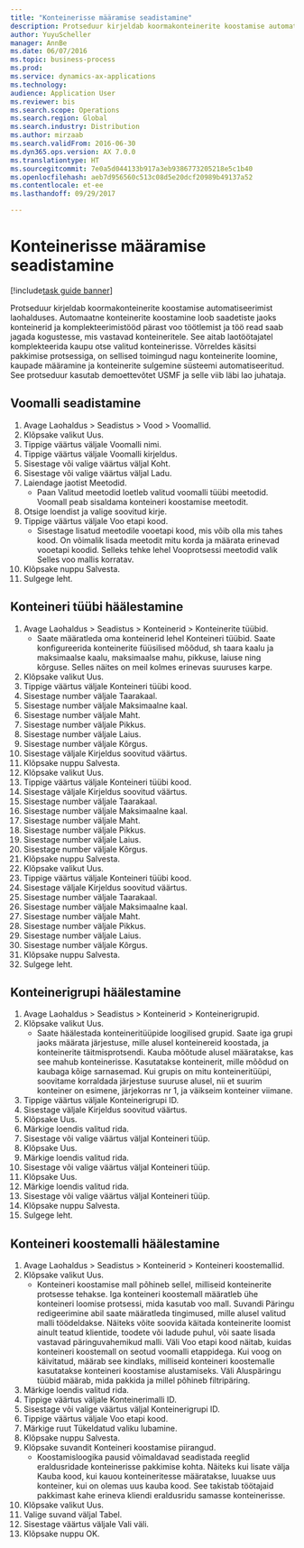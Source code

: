 ```yaml
--- 
title: "Konteinerisse määramise seadistamine"
description: Protseduur kirjeldab koormakonteinerite koostamise automatiseerimist laohalduses.
author: YuyuScheller
manager: AnnBe
ms.date: 06/07/2016
ms.topic: business-process
ms.prod: 
ms.service: dynamics-ax-applications
ms.technology: 
audience: Application User
ms.reviewer: bis
ms.search.scope: Operations
ms.search.region: Global
ms.search.industry: Distribution
ms.author: mirzaab
ms.search.validFrom: 2016-06-30
ms.dyn365.ops.version: AX 7.0.0
ms.translationtype: HT
ms.sourcegitcommit: 7e0a5d044133b917a3eb9386773205218e5c1b40
ms.openlocfilehash: aeb7d956560c513c08d5e20dcf20989b49137a52
ms.contentlocale: et-ee
ms.lasthandoff: 09/29/2017

---
```

# <a name="set-up-containerization"></a>Konteinerisse määramise seadistamine

[!include[task guide banner](../../includes/task-guide-banner.md)]

Protseduur kirjeldab koormakonteinerite koostamise automatiseerimist laohalduses. Automaatne konteinerite koostamine loob saadetiste jaoks konteinerid ja komplekteerimistööd pärast voo töötlemist ja töö read saab jagada kogustesse, mis vastavad konteineritele. See aitab laotöötajatel komplekteerida kaupu otse valitud konteinerisse. Võrreldes käsitsi pakkimise protsessiga, on sellised toimingud nagu konteinerite loomine, kaupade määramine ja konteinerite sulgemine süsteemi automatiseeritud. See protseduur kasutab demoettevõtet USMF ja selle viib läbi lao juhataja.


## <a name="set-up-a-wave-template"></a>Voomalli seadistamine
1. Avage Laohaldus > Seadistus > Vood > Voomallid.
2. Klõpsake valikut Uus.
3. Tippige väärtus väljale Voomalli nimi.
4. Tippige väärtus väljale Voomalli kirjeldus.
5. Sisestage või valige väärtus väljal Koht.
6. Sisestage või valige väärtus väljal Ladu.
7. Laiendage jaotist Meetodid.
    * Paan Valitud meetodid loetleb valitud voomalli tüübi meetodid. Voomall peab sisaldama konteineri koostamise meetodit.  
8. Otsige loendist ja valige soovitud kirje.
9. Tippige väärtus väljale Voo etapi kood.
    * Sisestage lisatud meetodile vooetapi kood, mis võib olla mis tahes kood. On võimalik lisada meetodit mitu korda ja määrata erinevad vooetapi koodid. Selleks tehke lehel Vooprotsessi meetodid valik Selles voo mallis korratav.  
10. Klõpsake nuppu Salvesta.
11. Sulgege leht.

## <a name="set-up-a-container-type"></a>Konteineri tüübi häälestamine
1. Avage Laohaldus > Seadistus > Konteinerid > Konteinerite tüübid.
    * Saate määratleda oma konteinerid lehel Konteineri tüübid. Saate konfigureerida konteinerite füüsilised mõõdud, sh taara kaalu ja maksimaalse kaalu, maksimaalse mahu, pikkuse, laiuse ning kõrguse. Selles näites on meil kolmes erinevas suuruses karpe.  
2. Klõpsake valikut Uus.
3. Tippige väärtus väljale Konteineri tüübi kood.
4. Sisestage number väljale Taarakaal.
5. Sisestage number väljale Maksimaalne kaal.
6. Sisestage number väljale Maht.
7. Sisestage number väljale Pikkus.
8. Sisestage number väljale Laius.
9. Sisestage number väljale Kõrgus.
10. Sisestage väljale Kirjeldus soovitud väärtus.
11. Klõpsake nuppu Salvesta.
12. Klõpsake valikut Uus.
13. Tippige väärtus väljale Konteineri tüübi kood.
14. Sisestage väljale Kirjeldus soovitud väärtus.
15. Sisestage number väljale Taarakaal.
16. Sisestage number väljale Maksimaalne kaal.
17. Sisestage number väljale Maht.
18. Sisestage number väljale Pikkus.
19. Sisestage number väljale Laius.
20. Sisestage number väljale Kõrgus.
21. Klõpsake nuppu Salvesta.
22. Klõpsake valikut Uus.
23. Tippige väärtus väljale Konteineri tüübi kood.
24. Sisestage väljale Kirjeldus soovitud väärtus.
25. Sisestage number väljale Taarakaal.
26. Sisestage number väljale Maksimaalne kaal.
27. Sisestage number väljale Maht.
28. Sisestage number väljale Pikkus.
29. Sisestage number väljale Laius.
30. Sisestage number väljale Kõrgus.
31. Klõpsake nuppu Salvesta.
32. Sulgege leht.

## <a name="set-up-a-container-group"></a>Konteinerigrupi häälestamine
1. Avage Laohaldus > Seadistus > Konteinerid > Konteinerigrupid.
2. Klõpsake valikut Uus.
    * Saate häälestada konteineritüüpide loogilised grupid. Saate iga grupi jaoks määrata järjestuse, mille alusel konteinereid koostada, ja konteinerite täitmisprotsendi. Kauba mõõtude alusel määratakse, kas see mahub konteinerisse. Kasutatakse konteinerit, mille mõõdud on kaubaga kõige sarnasemad. Kui grupis on mitu konteineritüüpi, soovitame korraldada järjestuse suuruse alusel, nii et suurim konteiner on esimene, järjekorras nr 1, ja väikseim konteiner viimane.    
3. Tippige väärtus väljale Konteinerigrupi ID.
4. Sisestage väljale Kirjeldus soovitud väärtus.
5. Klõpsake Uus.
6. Märkige loendis valitud rida.
7. Sisestage või valige väärtus väljal Konteineri tüüp.
8. Klõpsake Uus.
9. Märkige loendis valitud rida.
10. Sisestage või valige väärtus väljal Konteineri tüüp.
11. Klõpsake Uus.
12. Märkige loendis valitud rida.
13. Sisestage või valige väärtus väljal Konteineri tüüp.
14. Klõpsake nuppu Salvesta.
15. Sulgege leht.

## <a name="set-up-a-container-build-template"></a>Konteineri koostemalli häälestamine
1. Avage Laohaldus > Seadistus > Konteinerid > Konteineri koostemallid.
2. Klõpsake valikut Uus.
    * Konteineri koostamise mall põhineb sellel, milliseid konteinerite protsesse tehakse. Iga konteineri koostemall määratleb ühe konteineri loomise protsessi, mida kasutab voo mall. Suvandi Päringu redigeerimine abil saate määratleda tingimused, mille alusel valitud malli töödeldakse. Näiteks võite soovida käitada konteinerite loomist ainult teatud klientide, toodete või ladude puhul, või saate lisada vastavad päringuvahemikud malli. Väli Voo etapi kood näitab, kuidas konteineri koostemall on seotud voomalli etappidega. Kui voog on käivitatud, määrab see kindlaks, milliseid konteineri koostemalle kasutatakse konteineri koostamise alustamiseks. Väli Aluspäringu tüübid määrab, mida pakkida ja millel põhineb filtripäring.  
3. Märkige loendis valitud rida.
4. Tippige väärtus väljale Konteinerimalli ID.
5. Sisestage või valige väärtus väljal Konteinerigrupi ID.
6. Tippige väärtus väljale Voo etapi kood.
7. Märkige ruut Tükeldatud valiku lubamine.
8. Klõpsake nuppu Salvesta.
9. Klõpsake suvandit Konteineri koostamise piirangud.
    * Koostamisloogika pausid võimaldavad seadistada reeglid eraldusridade konteinerisse pakkimise kohta. Näiteks kui lisate välja Kauba kood, kui kauou konteineritesse määratakse, luuakse uus konteiner, kui on olemas uus kauba kood. See takistab töötajaid pakkimast kahe erineva kliendi eraldusridu samasse konteinerisse.  
10. Klõpsake valikut Uus.
11. Valige suvand väljal Tabel.
12. Sisestage väärtus väljale Vali väli.
13. Klõpsake nuppu OK.


